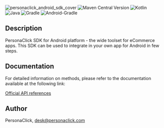![personaclick_android_sdk_cover](https://github.com/user-attachments/assets/83efd12d-9420-430a-ae6a-b7deae56d29c)
![Maven Central Version](https://img.shields.io/maven-central/v/com.personaClick/personaClick-sdk?style=for-the-badge)
![Kotlin](https://img.shields.io/badge/kotlin-2.0.0-%237F52FF.svg?style=for-the-badge&logo=kotlin&logoColor=white&labelColor=%237F52FF)
![Java](https://img.shields.io/badge/JAVA-20-%23ED8B00.svg?style=for-the-badge&logo=openjdk&logoColor=white&labelColor=%23ED8B00)
![Gradle](https://img.shields.io/badge/Gradle-8.8-grey.svg?style=for-the-badge&logo=Gradle&logoColor=white)
![Android-Gradle](https://img.shields.io/badge/Android_Gradle_Plugin-8.5.2-grey.svg?style=for-the-badge&logo=Gradle&logoColor=white)

## Description

PersonaClick SDK for Android platform - the wide toolset for eCommerce apps.
This SDK can be used to integrate in your own app for Android in few steps.

## Documentation

For detailed information on methods, please refer to the documentation available at the following
link:

[Official API references](https://reference.api.personaclick.com/?kotlin#introduction)

## Author

PersonaClick, desk@personaclick.com
